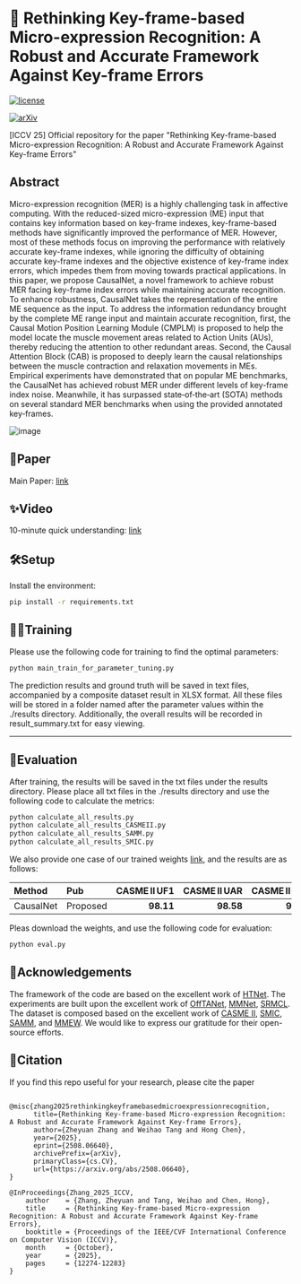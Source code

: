  # 🚀 Rethinking Key-frame-based Micro-expression Recognition: A Robust and Accurate Framework Against Key-frame Errors

[![license](https://img.shields.io/badge/LICENSE-MIT-green)](https://github.com/tony19980810/CausalNet/blob/main/LICENSE)

[![arXiv](https://img.shields.io/badge/arXiv-2508.06640-red)](https://arxiv.org/abs/2508.06640)


[ICCV 25] Official repository for the paper "Rethinking Key-frame-based Micro-expression Recognition: A Robust and Accurate Framework Against Key-frame Errors" 



## Abstract

Micro-expression recognition (MER) is a highly challenging task in affective computing. With the reduced-sized micro-expression (ME) input that contains key information based on key-frame indexes, key-frame-based methods have significantly improved the performance of MER. However, most of these methods focus on improving the performance with relatively accurate key-frame indexes, while ignoring the difficulty of obtaining accurate key-frame indexes and the objective existence of key-frame index errors, which impedes them from moving towards practical applications. In this paper, we propose CausalNet, a novel framework to achieve robust MER facing key-frame index errors while maintaining accurate recognition. To enhance robustness, CausalNet takes the representation of the entire ME sequence as the input. To address the information redundancy brought by the complete ME range input and maintain accurate recognition, first, the Causal Motion Position Learning Module (CMPLM) is proposed to help the model locate the muscle movement areas related to Action Units (AUs), thereby reducing the attention to other redundant areas. Second, the Causal Attention Block (CAB) is proposed to deeply learn the causal relationships between the muscle contraction and relaxation movements in MEs. Empirical experiments have demonstrated that on popular ME benchmarks, the CausalNet has achieved robust MER under different levels of key-frame index noise. Meanwhile, it has surpassed state‑of‑the‑art (SOTA) methods on several standard MER benchmarks when using the provided annotated key‑frames.


![image](image/Main.png)

## 📄Paper

Main Paper: [link](https://arxiv.org/abs/2508.06640)

## ✨Video

10-minute quick understanding: [link](https://www.youtube.com/watch?v=MVudRJXM8iE&t=1s)

## 🛠️Setup


Install the environment:

```bash
pip install -r requirements.txt
```

## 🏋️‍♂Training

Please use the following code for training to find the optimal parameters:


```bash
python main_train_for_parameter_tuning.py
```

The prediction results and ground truth will be saved in text files, accompanied by a composite dataset result in XLSX format. All these files will be stored in a folder named after the parameter values within the ./results directory. Additionally, the overall results will be recorded in result_summary.txt for easy viewing.

---

## 🧩Evaluation

After training, the results will be saved in the txt files under the results directory. Please place all txt files in the ./results directory and use the following code to calculate the metrics:

```bash
python calculate_all_results.py
python calculate_all_results_CASMEII.py
python calculate_all_results_SAMM.py
python calculate_all_results_SMIC.py
```
We also provide one case of our trained weights [link](https://pan.baidu.com/s/1GHcStkaPE7iEh1_oUs2Wmw?pwd=6666), and the results are as follows:

| Method     | Pub        | CASME II UF1 | CASME II UAR | CASME II ACC | SMIC UF1 | SMIC UAR | SMIC ACC | SAMM UF1 | SAMM UAR | SAMM ACC | Composite UF1 | Composite UAR | Composite ACC |
|:------------|:-----------|-------------:|-------------:|-------------:|----------:|----------:|----------:|----------:|----------:|----------:|--------------:|--------------:|--------------:|
| CausalNet   | Proposed   | **98.11**    | **98.58**    | **98.62**    | **83.90** | **84.52** | **84.15** | **87.80** |   **85.82**   | **91.73** |     **89.76**    |     **90.20**    |     **91.18**     |

Pleas download the weights, and use the following code for evaluation:
```bash
python eval.py
```




##  🙏Acknowledgements


The framework of the code are based on the excellent work of [HTNet](https://github.com/wangzhifengharrison/HTNet). The experiments are built upon the excellent work of [OffTANet](https://github.com/ECNU-Cross-Innovation-Lab/PRICAI2021-Off-TANet), [MMNet](https://github.com/muse1998/MMNet), [SRMCL](https://github.com/pakchoi-php/SRMCL). The dataset is composed based on the excellent work of [CASME II](http://casme.psych.ac.cn/casme/c2), [SMIC](https://ieeexplore.ieee.org/document/6553717), [SAMM](https://ieeexplore.ieee.org/document/7492264), and [MMEW](https://github.com/benxianyeteam/MMEW-Dataset). We would like to express our gratitude for their open-source efforts.

## 🔮Citation

If you find this repo useful for your research, please cite the paper

```

@misc{zhang2025rethinkingkeyframebasedmicroexpressionrecognition,
      title={Rethinking Key-frame-based Micro-expression Recognition: A Robust and Accurate Framework Against Key-frame Errors}, 
      author={Zheyuan Zhang and Weihao Tang and Hong Chen},
      year={2025},
      eprint={2508.06640},
      archivePrefix={arXiv},
      primaryClass={cs.CV},
      url={https://arxiv.org/abs/2508.06640}, 
}

@InProceedings{Zhang_2025_ICCV,
    author    = {Zhang, Zheyuan and Tang, Weihao and Chen, Hong},
    title     = {Rethinking Key-frame-based Micro-expression Recognition: A Robust and Accurate Framework Against Key-frame Errors},
    booktitle = {Proceedings of the IEEE/CVF International Conference on Computer Vision (ICCV)},
    month     = {October},
    year      = {2025},
    pages     = {12274-12283}
}

```

